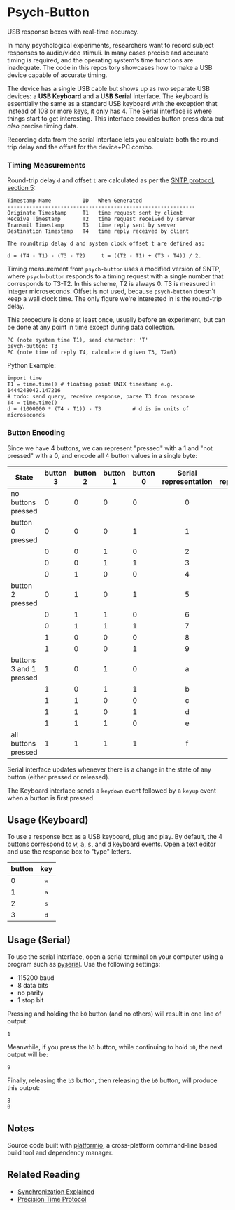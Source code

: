 Psych-Button
============
USB response boxes with real-time accuracy.

In many psychological experiments, researchers want to record subject responses to audio/video stimuli.  In many cases precise and accurate timing is required, and the operating system's time functions are inadequate.  The code in this repository showcases how to make a USB device capable of accurate timing.

The device has a single USB cable but shows up as *two* separate USB devices: a **USB Keyboard** and a **USB Serial** interface.  The keyboard is essentially the same as a standard USB keyboard with the exception that instead of 108 or more keys, it only has 4.  The Serial interface is where things start to get interesting.  This interface provides button press data but *also* precise timing data.

Recording data from the serial interface lets you calculate both the round-trip delay and the offset for the device+PC combo.

### Timing Measurements
Round-trip delay `d` and offset `t` are calculated as per the [SNTP protocol, section 5](https://tools.ietf.org/html/rfc4330#section-5):

    Timestamp Name          ID   When Generated
    ------------------------------------------------------------
    Originate Timestamp     T1   time request sent by client
    Receive Timestamp       T2   time request received by server
    Transmit Timestamp      T3   time reply sent by server
    Destination Timestamp   T4   time reply received by client

    The roundtrip delay d and system clock offset t are defined as:

    d = (T4 - T1) - (T3 - T2)     t = ((T2 - T1) + (T3 - T4)) / 2.

Timing measurement from `psych-button` uses a modified version of SNTP, where `psych-button` responds to a timing request with a single number that corresponds to T3-T2.  In this scheme, T2 is always 0.  T3 is measured in integer microseconds.  Offset is not used, because `psych-button` doesn't keep a wall clock time.  The only figure we're interested in is the round-trip delay.

This procedure is done at least once, usually before an experiment, but can be done at any point in time except during data collection.

    PC (note system time T1), send character: 'T'
    psych-button: T3
    PC (note time of reply T4, calculate d given T3, T2=0)

Python Example:

    import time
    T1 = time.time() # floating point UNIX timestamp e.g. 1444248042.147216
    # todo: send query, receive response, parse T3 from response
    T4 = time.time()
    d = (1000000 * (T4 - T1)) - T3          # d is in units of microseconds

### Button Encoding
Since we have 4 buttons, we can represent "pressed" with a 1 and "not pressed" with a 0, and encode all 4 button values in a single byte:

| State                   | button 3 | button 2 | button 1 | button 0 | Serial representation | Keyboard representation |
|-------------------------|----------|----------|----------|----------|:---------------------:|:-----------------------:|
| no buttons pressed      | 0        | 0        | 0        | 0        |           0           |                         |
| button 0 pressed        | 0        | 0        | 0        | 1        |           1           |      <kbd>w</kbd>       |
|                         | 0        | 0        | 1        | 0        |           2           |      <kbd>a</kbd>       |
|                         | 0        | 0        | 1        | 1        |           3           |                         |
|                         | 0        | 1        | 0        | 0        |           4           |      <kbd>s</kbd>       |
| button 2 pressed        | 0        | 1        | 0        | 1        |           5           |                         |
|                         | 0        | 1        | 1        | 0        |           6           |                         |
|                         | 0        | 1        | 1        | 1        |           7           |                         |
|                         | 1        | 0        | 0        | 0        |           8           |      <kbd>d</kbd>       |
|                         | 1        | 0        | 0        | 1        |           9           |                         |
| buttons 3 and 1 pressed | 1        | 0        | 1        | 0        |           a           |                         |
|                         | 1        | 0        | 1        | 1        |           b           |                         |
|                         | 1        | 1        | 0        | 0        |           c           |                         |
|                         | 1        | 1        | 0        | 1        |           d           |                         |
|                         | 1        | 1        | 1        | 0        |           e           |                         |
| all buttons pressed     | 1        | 1        | 1        | 1        |           f           |                         |

Serial interface updates whenever there is a change in the state of any button (either pressed or released).

The Keyboard interface sends a `keydown` event followed by a `keyup` event when a button is first pressed.

Usage (Keyboard)
----------------
To use a response box as a USB keyboard, plug and play.  By default, the 4 buttons correspond to <kbd>w</kbd>, <kbd>a</kbd>, <kbd>s</kbd>, and <kbd>d</kbd> keyboard events.  Open a text editor and use the response box to "type" letters.

| button | key          |
|--------|:------------:|
| 0      | <kbd>w</kbd> |
| 1      | <kbd>a</kbd> |
| 2      | <kbd>s</kbd> |
| 3      | <kbd>d</kbd> |

Usage (Serial)
--------------
To use the serial interface, open a serial terminal on your computer using a program such as [pyserial](https://github.com/pyserial/pyserial).  Use the following settings:

* 115200 baud
* 8 data bits
* no parity
* 1 stop bit

Pressing and holding the `b0` button (and no others) will result in one line of output:

    1

Meanwhile, if you press the `b3` button, while continuing to hold `b0`, the next output will be:

    9

Finally, releasing the `b3` button, then releasing the `b0` button, will produce this output:

    8
    0

Notes
-----
Source code built with [platformio](http://platformio.org/#!/), a cross-platform command-line based build tool and dependency manager.

Related Reading
---------------
* [Synchronization Explained](http://www.ni.com/white-paper/11369/en/)
* [Precision Time Protocol](https://en.wikipedia.org/wiki/Precision_Time_Protocol)

